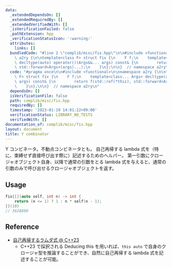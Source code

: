```yaml
---
data:
  _extendedDependsOn: []
  _extendedRequiredBy: []
  _extendedVerifiedWith: []
  _isVerificationFailed: false
  _pathExtension: hpp
  _verificationStatusIcon: ':warning:'
  attributes:
    links: []
  bundledCode: "#line 2 \"complib/misc/fix.hpp\"\n\n#include <functional>\n\nnamespace\
    \ a2ry {\n\ntemplate<class F> struct fix {\n    F f;\n    template<class... Args>\
    \ decltype(auto) operator()(Args&&... args) const& {\n        return f(std::ref(*this),\
    \ std::forward<Args>(args)...);\n    }\n};\n\n}  // namespace a2ry\n"
  code: "#pragma once\n\n#include <functional>\n\nnamespace a2ry {\n\ntemplate<class\
    \ F> struct fix {\n    F f;\n    template<class... Args> decltype(auto) operator()(Args&&...\
    \ args) const& {\n        return f(std::ref(*this), std::forward<Args>(args)...);\n\
    \    }\n};\n\n}  // namespace a2ry\n"
  dependsOn: []
  isVerificationFile: false
  path: complib/misc/fix.hpp
  requiredBy: []
  timestamp: '2023-01-19 14:01:22+09:00'
  verificationStatus: LIBRARY_NO_TESTS
  verifiedWith: []
documentation_of: complib/misc/fix.hpp
layout: document
title: Y combinator
---
```


Y コンビネータ。不動点コンビネータとも。
自己再帰する lambda 式を（特に、束縛せず直接呼び出す際に）記述するためのヘルパー。
第一引数にクロージャオブジェクト自身、以降で通常の引数をとる lambda 式を与えると、通常の引数のみで呼び出せるクロージャオブジェクトを返す。

## Usage

```c++
fix{[](auto self, int n) -> int {
    return (n <= 1) ? 1 : n * self(n - 1);
}}(10)
// 3628800
```

## Reference
- [自己再帰するラムダ式 @ C++23](https://yohhoy.hatenadiary.jp/entry/20211025/p1)
  - C++23 で採択される Deducing this を用いれば、`this auto` で自身のクロージャ型を推論することができ、自然に自己再帰する lambda 式を記述することが可能。
